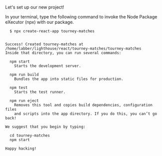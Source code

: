 Let's set up our new project!

In your terminal, type the following command to invoke the Node Package eXecutor (npx) with our package.

```terminal
  $ npx create-react-app tourney-matches
```


``` terminal

Success! Created tourney-matches at /home/labber/lighthouse/react/tourney-matches/tourney-matches
Inside that directory, you can run several commands:

  npm start
    Starts the development server.

  npm run build
    Bundles the app into static files for production.

  npm test
    Starts the test runner.

  npm run eject
    Removes this tool and copies build dependencies, configuration files
    and scripts into the app directory. If you do this, you can’t go back!

We suggest that you begin by typing:

  cd tourney-matches
  npm start

Happy hacking!
```
